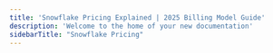 ```yaml
---
title: 'Snowflake Pricing Explained | 2025 Billing Model Guide'
description: 'Welcome to the home of your new documentation'
sidebarTitle: "Snowflake Pricing"
---
```

